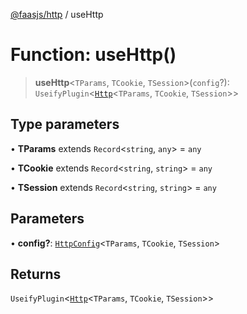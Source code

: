 [@faasjs/http](../README.md) / useHttp

# Function: useHttp()

> **useHttp**\<`TParams`, `TCookie`, `TSession`\>(`config`?): `UseifyPlugin`\<[`Http`](../classes/Http.md)\<`TParams`, `TCookie`, `TSession`\>\>

## Type parameters

• **TParams** extends `Record`\<`string`, `any`\> = `any`

• **TCookie** extends `Record`\<`string`, `string`\> = `any`

• **TSession** extends `Record`\<`string`, `string`\> = `any`

## Parameters

• **config?**: [`HttpConfig`](../type-aliases/HttpConfig.md)\<`TParams`, `TCookie`, `TSession`\>

## Returns

`UseifyPlugin`\<[`Http`](../classes/Http.md)\<`TParams`, `TCookie`, `TSession`\>\>
